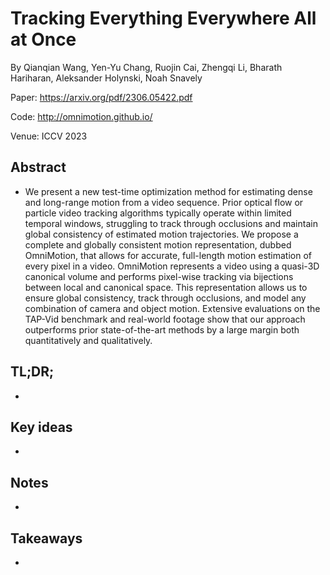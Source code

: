 # Tracking Everything Everywhere All at Once
By Qianqian Wang, Yen-Yu Chang, Ruojin Cai, Zhengqi Li, Bharath Hariharan, Aleksander Holynski, Noah Snavely

Paper: https://arxiv.org/pdf/2306.05422.pdf

Code: http://omnimotion.github.io/

Venue: ICCV 2023

## Abstract
- We present a new test-time optimization method for estimating dense and long-range motion from a video sequence. Prior optical flow or particle video tracking algorithms typically operate within limited temporal windows, struggling to track through occlusions and maintain global consistency of estimated motion trajectories. We propose a complete and globally consistent motion representation, dubbed OmniMotion, that allows for accurate, full-length motion estimation of every pixel in a video. OmniMotion represents a video using a quasi-3D canonical volume and performs pixel-wise tracking via bijections between local and canonical space. This representation allows us to ensure global consistency, track through occlusions, and model any combination of camera and object motion. Extensive evaluations on the TAP-Vid benchmark and real-world footage show that our approach outperforms prior state-of-the-art methods by a large margin both quantitatively and qualitatively. 

## TL;DR;
- 

## Key ideas
- 

## Notes
-

## Takeaways
- 
